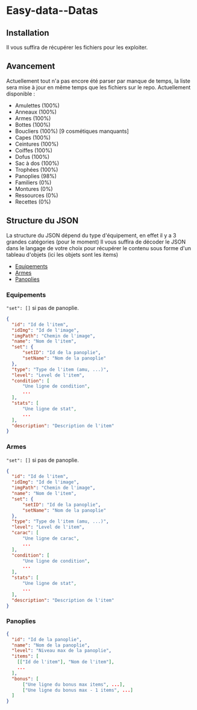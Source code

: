 # Easy-data--Datas

## Installation

Il vous suffira de récupérer les fichiers pour les exploiter.

## Avancement

Actuellement tout n'a pas encore été parser par manque de temps, la liste sera mise à jour en même temps que les fichiers sur le repo.
Actuellement disponible :

* Amulettes (100%)
* Anneaux (100%)
* Armes (100%)
* Bottes (100%)
* Boucliers (100%) [9 cosmétiques manquants]
* Capes (100%)
* Ceintures (100%)
* Coiffes (100%)
* Dofus (100%)
* Sac à dos (100%)
* Trophées (100%)
* Panoplies (98%)
* Familiers (0%)
* Montures (0%)
* Ressources (0%)
* Recettes (0%)

## Structure du JSON

La structure du JSON dépend du type d'équipement, en effet il y a 3 grandes catégories (pour le moment)
Il vous suffira de décoder le JSON dans le langage de votre choix pour récupérer le contenu sous forme d'un tableau d'objets (ici les objets sont les items)

* [Equipements](#equipements)
* [Armes](#armes)
* [Panoplies](#panoplies)

### Equipements
```"set": []``` si pas de panoplie.
```json
{
  "id": "Id de l'item",
  "idImg": "Id de l'image",
  "imgPath": "Chemin de l'image",
  "name": "Nom de l'item",
  "set": {
      "setID": "Id de la panoplie",
      "setName": "Nom de la panoplie"
  },
  "type": "Type de l'item (amu, ...)",
  "level": "Level de l'item",
  "condition": [
      "Une ligne de condition",
      ...
  ],
  "stats": [
      "Une ligne de stat",
      ...
  ],
  "description": "Description de l'item"
}
```
### Armes
```"set": []``` si pas de panoplie.
```json
{
  "id": "Id de l'item",
  "idImg": "Id de l'image",
  "imgPath": "Chemin de l'image",
  "name": "Nom de l'item",
  "set": {
      "setID": "Id de la panoplie",
      "setName": "Nom de la panoplie"
  },
  "type": "Type de l'item (amu, ...)",
  "level": "Level de l'item",
  "carac": [
      "Une ligne de carac",
      ...
  ],
  "condition": [
      "Une ligne de condition",
      ...
  ],
  "stats": [
      "Une ligne de stat",
      ...
  ],
  "description": "Description de l'item"
}
```
### Panoplies
```json
{
  "id": "Id de la panoplie",
  "name": "Nom de la panoplie",
  "level": "Niveau max de la panoplie",
  "items": [
    [["Id de l'item"], "Nom de l'item"],
    ...
  ],
  "bonus": [
      ["Une ligne du bonus max items", ...],
      ["Une ligne du bonus max - 1 items", ...]
  ]
}
```
